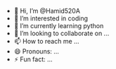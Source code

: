 - 👋 Hi, I’m @Hamid520A
- 👀 I’m interested in coding
- 🌱 I’m currently learning python
- 💞️ I’m looking to collaborate on ...
- 📫 How to reach me  ...
- 😄 Pronouns: ...
- ⚡ Fun fact: ...

<!---
Hamid520A/Hamid520A is a ✨ special ✨ repository because its `README.md` (this file) appears on your GitHub profile.
You can click the Preview link to take a look at your changes.
--->
